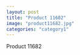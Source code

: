 ```yaml
---
layout: post
title: "Product 11682"
image: "product11682.jpg"
categories: "category1"
---
```

Product 11682

